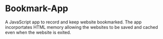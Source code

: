 # Bookmark-App
A JavaScript app to record and keep website bookmarked. The app incorportates HTML memory allowing the websites to be saved and cached even when the website is exited. 
